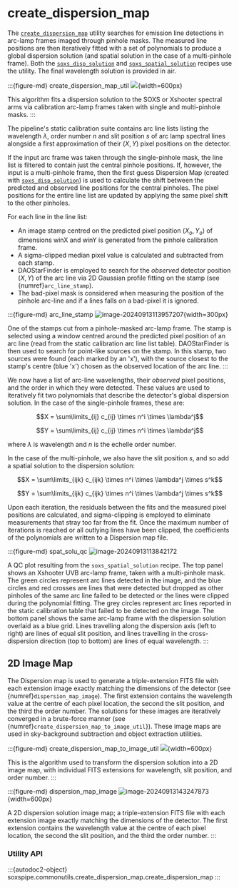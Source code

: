 # create_dispersion_map

The [`create_dispersion_map`](#soxspipe.commonutils.create_dispersion_map) utility searches for emission line detections in arc-lamp frames imaged through pinhole masks. The measured line positions are then iteratively fitted with a set of polynomials to produce a global dispersion solution (and spatial solution in the case of a multi-pinhole frame). Both the [`soxs_disp_solution`](../recipes/soxs_disp_solution.md) and [`soxs_spatial_solution`](../recipes/soxs_spatial_solution.md) recipes use the utility. The final wavelength solution is provided in air.

:::{figure-md} create_dispersion_map_util
![](create_dispersion_map.png){width=600px}

This algorithm fits a dispersion solution to the SOXS or Xshooter spectral arms via calibration arc-lamp frames taken with single and multi-pinhole masks.
:::


The pipeline's static calibration suite contains arc line lists listing the wavelength $\lambda$, order number $n$ and slit position $s$ of arc lamp spectral lines alongside a first approximation of their ($X, Y$) pixel positions on the detector.

If the input arc frame was taken through the single-pinhole mask, the line list is filtered to contain just the central pinhole positions. If, however, the input is a multi-pinhole frame, then the first guess Dispersion Map (created with [`soxs_disp_solution`](../recipes/soxs_disp_solution.md)) is used to calculate the shift between the predicted and observed line positions for the central pinholes. The pixel positions for the entire line list are updated by applying the same pixel shift to the other pinholes.

For each line in the line list:

* An image stamp centred on the predicted pixel position ($X_o, Y_o$) of dimensions winX and winY is generated from the pinhole calibration frame.
* A sigma-clipped median pixel value is calculated and subtracted from each stamp.
* DAOStarFinder is employed to search for the *observed* detector position ($X, Y$) of the arc line via 2D Gaussian profile fitting on the stamp (see {numref}`arc_line_stamp`).
* The bad-pixel mask is considered when measuring the position of the pinhole arc-line and if a lines falls on a bad-pixel it is ignored.

:::{figure-md} arc_line_stamp
![image-20240913113957207](../_images/image-20240913113957207.png){width=300px}

One of the stamps cut from a pinhole-masked arc-lamp frame. The stamp is selected using a window centred around the predicted pixel position of an arc line (read from the static calibration arc line list table). DAOStarFinder is then used to search for point-like sources on the stamp. In this stamp, two sources were found (each marked by an 'x'), with the source closest to the stamp's centre (blue 'x') chosen as the observed location of the arc line.
:::


We now have a list of arc-line wavelengths, their *observed* pixel positions, and the order in which they were detected. These values are used to iteratively fit two polynomials that describe the detector's global dispersion solution. In the case of the single-pinhole frames, these are:

$$X = \sum\limits_{ij} c_{ij} \times n^i \times \lambda^j$$

$$Y = \sum\limits_{ij} c_{ij} \times n^i \times \lambda^j$$

where $\lambda$ is wavelength and $n$ is the echelle order number.

In the case of the multi-pinhole, we also have the slit position $s$, and so add a spatial solution to the dispersion solution:

$$X = \sum\limits_{ijk} c_{ijk} \times n^i \times \lambda^j \times s^k$$

$$Y = \sum\limits_{ijk} c_{ijk} \times n^i \times \lambda^j \times s^k$$

Upon each iteration, the residuals between the fits and the measured pixel positions are calculated, and sigma-clipping is employed to eliminate measurements that stray too far from the fit. Once the maximum number of iterations is reached or all outlying lines have been clipped, the coefficients of the polynomials are written to a Dispersion map file.


:::{figure-md} spat_solu_qc
![image-20240913113842172](../_images/image-20240913113842172.png)

A QC plot resulting from the `soxs_spatial_solution` recipe. The top panel shows an Xshooter UVB arc-lamp frame, taken with a multi-pinhole mask. The green circles represent arc lines detected in the image, and the blue circles and red crosses are lines that were detected but dropped as other pinholes of the same arc line failed to be detected or the lines were clipped during the polynomial fitting. The grey circles represent arc lines reported in the static calibration table that failed to be detected on the image. The bottom panel shows the same arc-lamp frame with the dispersion solution overlaid as a blue grid. Lines travelling along the dispersion axis (left to right) are lines of equal slit position, and lines travelling in the cross-dispersion direction (top to bottom) are lines of equal wavelength.
:::

## 2D Image Map




The Dispersion map is used to generate a triple-extension FITS file with each extension image exactly matching the dimensions of the detector (see {numref}`dispersion_map_image`). The first extension contains the wavelength value at the centre of each pixel location, the second the slit position, and the third the order number. The solutions for these images are iteratively converged in a brute-force manner (see {numref}`create_dispersion_map_to_image_util`}). These image maps are used in sky-background subtraction and object extraction utilities. 


:::{figure-md} create_dispersion_map_to_image_util
![](create_dispersion_map_to_image.png){width=600px}

This is the algorithm used to transform the dispersion solution into a 2D image map, with individual FITS extensions for wavelength, slit position, and order number.
:::

:::{figure-md} dispersion_map_image
![image-20240913143247873](../_images/image-20240913143247873.png){width=600px}

A 2D dispersion solution image map; a triple-extension FITS file with each extension image exactly matching the dimensions of the detector. The first extension contains the wavelength value at the centre of each pixel location, the second the slit position, and the third the order number.
:::


### Utility API

:::{autodoc2-object} soxspipe.commonutils.create_dispersion_map.create_dispersion_map
:::

